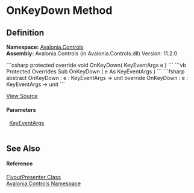 # OnKeyDown Method




## Definition
**Namespace:** <a href="N_Avalonia_Controls">Avalonia.Controls</a>  
**Assembly:** Avalonia.Controls (in Avalonia.Controls.dll) Version: 11.2.0

<Tabs groupId="api-code-preview">
<TabItem value="csharp" label="C#">
```csharp
protected override void OnKeyDown(
	KeyEventArgs e
)
```
</TabItem>
<TabItem value="vb" label="VB">
```vb
Protected Overrides Sub OnKeyDown ( 
	e As KeyEventArgs
)
```
</TabItem>
<TabItem value="fsharp" label="F#">
```fsharp
abstract OnKeyDown : 
        e : KeyEventArgs -> unit 
override OnKeyDown : 
        e : KeyEventArgs -> unit 
```
</TabItem>
</Tabs>



<a href="https://github.com/AvaloniaUI/Avalonia/tree/master/src/Avalonia.Controls/Flyouts/FlyoutPresenter.cs#L10" title="View the source code">View Source</a>



#### Parameters
<dl><dt>  <a href="T_Avalonia_Input_KeyEventArgs">KeyEventArgs</a></dt><dd> </dd></dl>

## See Also


#### Reference
<a href="T_Avalonia_Controls_FlyoutPresenter">FlyoutPresenter Class</a>  
<a href="N_Avalonia_Controls">Avalonia.Controls Namespace</a>  
